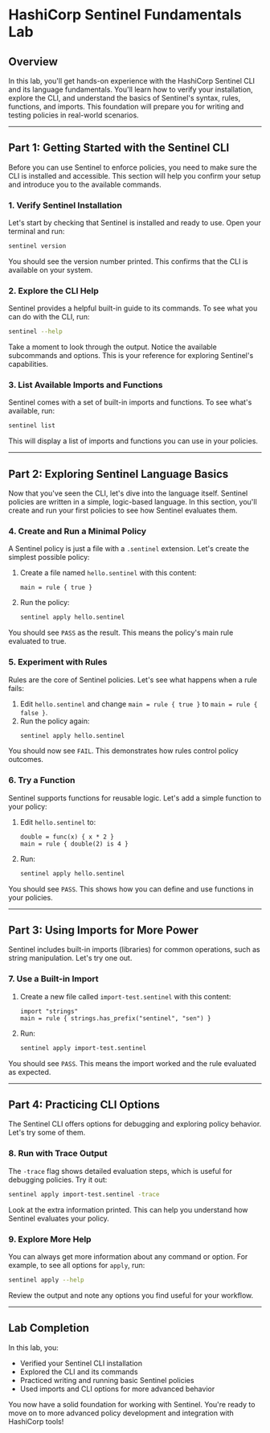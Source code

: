 # HashiCorp Sentinel Fundamentals Lab

## Overview
In this lab, you'll get hands-on experience with the HashiCorp Sentinel CLI and its language fundamentals. You'll learn how to verify your installation, explore the CLI, and understand the basics of Sentinel's syntax, rules, functions, and imports. This foundation will prepare you for writing and testing policies in real-world scenarios.

---

## Part 1: Getting Started with the Sentinel CLI

Before you can use Sentinel to enforce policies, you need to make sure the CLI is installed and accessible. This section will help you confirm your setup and introduce you to the available commands.

### 1. Verify Sentinel Installation
Let's start by checking that Sentinel is installed and ready to use. Open your terminal and run:
```bash
sentinel version
```
You should see the version number printed. This confirms that the CLI is available on your system.

### 2. Explore the CLI Help
Sentinel provides a helpful built-in guide to its commands. To see what you can do with the CLI, run:
```bash
sentinel --help
```
Take a moment to look through the output. Notice the available subcommands and options. This is your reference for exploring Sentinel's capabilities.

### 3. List Available Imports and Functions
Sentinel comes with a set of built-in imports and functions. To see what's available, run:
```bash
sentinel list
```
This will display a list of imports and functions you can use in your policies.

---

## Part 2: Exploring Sentinel Language Basics

Now that you've seen the CLI, let's dive into the language itself. Sentinel policies are written in a simple, logic-based language. In this section, you'll create and run your first policies to see how Sentinel evaluates them.

### 4. Create and Run a Minimal Policy
A Sentinel policy is just a file with a `.sentinel` extension. Let's create the simplest possible policy:
1. Create a file named `hello.sentinel` with this content:
   ```hcl
   main = rule { true }
   ```
2. Run the policy:
   ```bash
   sentinel apply hello.sentinel
   ```
You should see `PASS` as the result. This means the policy's main rule evaluated to true.

### 5. Experiment with Rules
Rules are the core of Sentinel policies. Let's see what happens when a rule fails:
1. Edit `hello.sentinel` and change `main = rule { true }` to `main = rule { false }`.
2. Run the policy again:
   ```bash
   sentinel apply hello.sentinel
   ```
You should now see `FAIL`. This demonstrates how rules control policy outcomes.

### 6. Try a Function
Sentinel supports functions for reusable logic. Let's add a simple function to your policy:
1. Edit `hello.sentinel` to:
   ```hcl
   double = func(x) { x * 2 }
   main = rule { double(2) is 4 }
   ```
2. Run:
   ```bash
   sentinel apply hello.sentinel
   ```
You should see `PASS`. This shows how you can define and use functions in your policies.

---

## Part 3: Using Imports for More Power

Sentinel includes built-in imports (libraries) for common operations, such as string manipulation. Let's try one out.

### 7. Use a Built-in Import
1. Create a new file called `import-test.sentinel` with this content:
   ```hcl
   import "strings"
   main = rule { strings.has_prefix("sentinel", "sen") }
   ```
2. Run:
   ```bash
   sentinel apply import-test.sentinel
   ```
You should see `PASS`. This means the import worked and the rule evaluated as expected.

---

## Part 4: Practicing CLI Options

The Sentinel CLI offers options for debugging and exploring policy behavior. Let's try some of them.

### 8. Run with Trace Output
The `-trace` flag shows detailed evaluation steps, which is useful for debugging policies. Try it out:
```bash
sentinel apply import-test.sentinel -trace
```
Look at the extra information printed. This can help you understand how Sentinel evaluates your policy.

### 9. Explore More Help
You can always get more information about any command or option. For example, to see all options for `apply`, run:
```bash
sentinel apply --help
```
Review the output and note any options you find useful for your workflow.

---

## Lab Completion

In this lab, you:
- Verified your Sentinel CLI installation
- Explored the CLI and its commands
- Practiced writing and running basic Sentinel policies
- Used imports and CLI options for more advanced behavior

You now have a solid foundation for working with Sentinel. You're ready to move on to more advanced policy development and integration with HashiCorp tools!